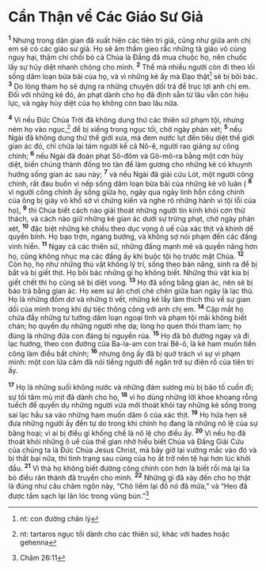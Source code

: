 # Cẩn Thận về Các Giáo Sư Giả

<sup><b>1</b></sup> Nhưng trong dân gian đã xuất hiện các tiên tri giả, cũng như giữa anh chị em sẽ có các giáo sư giả. Họ sẽ âm thầm gieo rắc những tà giáo vô cùng nguy hại, thậm chí chối bỏ cả Chúa là Đấng đã mua chuộc họ, nên chuốc lấy sự hủy diệt nhanh chóng cho mình. <sup><b>2</b></sup> Thế mà nhiều người còn đi theo lối sống dâm loạn bừa bãi của họ, và vì những kẻ ấy mà Đạo thật[^1-18aad059-403a-41f8-b79c-158de762ce66] sẽ bị bôi bác. <sup><b>3</b></sup> Do lòng tham họ sẽ dựng ra những chuyện dối trá để trục lợi anh chị em. Đối với những kẻ đó, án phạt dành cho họ đã định sẵn từ lâu vẫn còn hiệu lực, và ngày hủy diệt của họ không còn bao lâu nữa.

<sup><b>4</b></sup> Vì nếu Đức Chúa Trời đã không dung thứ các thiên sứ phạm tội, nhưng ném họ vào ngục,[^2-18aad059-403a-41f8-b79c-158de762ce66] để bị xiềng trong ngục tối, chờ ngày phán xét; <sup><b>5</b></sup> nếu Ngài đã không dung thứ thế giới xưa, mà đem nước lụt đến tiêu diệt thế giới gian ác đó, chỉ chừa lại tám người kể cả Nô-ê, người rao giảng sự công chính; <sup><b>6</b></sup> nếu Ngài đã đoán phạt Sô-đôm và Gô-mô-ra bằng một cơn hủy diệt, biến chúng thành đống tro tàn để làm gương cho những kẻ có khuynh hướng sống gian ác sau này; <sup><b>7</b></sup> và nếu Ngài đã giải cứu Lót, một người công chính, rất đau buồn vì nếp sống dâm loạn bừa bãi của những kẻ vô luân ( <sup><b>8</b></sup> vì người công chính ấy sống giữa họ, ngày qua ngày linh hồn công chính của ông bị giày vò khổ sở vì chứng kiến và nghe rõ những hành vi tội lỗi của họ), <sup><b>9</b></sup> thì Chúa biết cách nào giải thoát những người tin kính khỏi cơn thử thách, và cách nào giữ những kẻ gian ác dưới sự trừng phạt, chờ ngày phán xét, <sup><b>10</b></sup> đặc biệt những kẻ chiều theo dục vọng ô uế của xác thịt và khinh dể quyền bính. Họ bạo trợn, ngang bướng, và không sợ nói phạm đến các đấng vinh hiển. <sup><b>11</b></sup> Ngay cả các thiên sứ, những đấng mạnh mẽ và quyền năng hơn họ, cũng không nhục mạ các đấng ấy khi buộc tội họ trước mặt Chúa. <sup><b>12</b></sup> Còn họ, họ như những thú vật không lý trí, sống theo bản năng, sinh ra để bị bắt và bị giết thịt. Họ bôi bác những gì họ không biết. Những thú vật kia bị giết chết thì họ cũng sẽ bị diệt vong. <sup><b>13</b></sup> Họ đã sống bằng gian ác, nên sẽ bị báo trả bằng gian ác. Họ xem sự ăn chơi chè chén giữa ban ngày là lạc thú. Họ là những đốm dơ và những tì vết, những kẻ lấy làm thích thú về sự gian dối của mình trong khi dự tiệc thông công với anh chị em. <sup><b>14</b></sup> Cặp mắt họ chứa đầy những tư tưởng dâm loạn ngoại tình và phạm tội mãi không biết chán; họ quyến dụ những người nhẹ dạ; lòng họ quen thói tham lam; họ đúng là những đứa con đáng bị nguyền rủa. <sup><b>15</b></sup> Họ đã bỏ đường ngay và đi lạc hướng, theo con đường của Ba-la-am con trai Bê-ô, là kẻ ham muốn tiền công làm điều bất chính; <sup><b>16</b></sup> nhưng ông ấy đã bị quở trách vì sự vi phạm mình: một con lừa câm đã nói tiếng người để ngăn trở sự điên rồ của tiên tri ấy.

<sup><b>17</b></sup> Họ là những suối không nước và những đám sương mù bị bão tố cuốn đi; sự tối tăm mù mịt đã dành cho họ, <sup><b>18</b></sup> vì họ dùng những lời khoe khoang rỗng tuếch để quyến dụ những người vừa mới thoát khỏi tay những kẻ sống trong sai lạc hầu sa vào những ham muốn dâm ô của xác thịt. <sup><b>19</b></sup> Họ hứa hẹn sẽ đưa những người ấy đến tự do trong khi chính họ đang là những nô lệ của sự băng hoại; vì ai bị điều gì khống chế là nô lệ cho điều ấy. <sup><b>20</b></sup> Vì nếu họ đã thoát khỏi những ô uế của thế gian nhờ hiểu biết Chúa và Đấng Giải Cứu của chúng ta là Đức Chúa Jesus Christ, mà bây giờ lại vướng mắc vào đó và bị thất bại nữa, thì tình trạng sau cùng của họ ắt trở nên tệ hại hơn lúc khởi đầu. <sup><b>21</b></sup> Vì thà họ không biết đường công chính còn hơn là biết rồi mà lại lìa bỏ điều răn thánh đã truyền cho mình. <sup><b>22</b></sup> Những gì đã xảy đến cho họ thật là đúng như câu châm ngôn này, “Chó liếm lại đồ nó đã mửa,” và “Heo đã được tắm sạch lại lăn lóc trong vũng bùn.”[^3-18aad059-403a-41f8-b79c-158de762ce66]

[^1-18aad059-403a-41f8-b79c-158de762ce66]: nt: con đường chân lý

[^2-18aad059-403a-41f8-b79c-158de762ce66]: nt: tartaros ngục tối dành cho các thiên sứ, khác với hades hoặc gehenna

[^3-18aad059-403a-41f8-b79c-158de762ce66]: Châm 26:11
